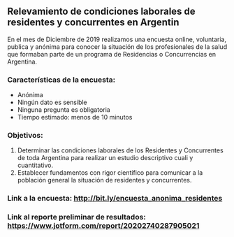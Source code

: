 ## Relevamiento de condiciones laborales de residentes y concurrentes en Argentin

En el mes de Diciembre de 2019 realizamos una encuesta online, voluntaria, publica y anónima para conocer la situación de los profesionales de la salud que formaban parte de un programa de Residencias o Concurrencias en Argentina.

### Características de la encuesta:
* Anónima 
* Ningún dato es sensible
* Ninguna pregunta es obligatoria
* Tiempo estimado: menos de 10 minutos

### Objetivos:
1. Determinar las condiciones laborales de los Residentes y Concurrentes de toda Argentina para realizar un estudio descriptivo cuali y cuantitativo.
2. Establecer fundamentos con rigor científico para comunicar a la población general la situación de residentes y concurrentes.

### Link a la encuesta: http://bit.ly/encuesta_anonima_residentes

### Link al reporte preliminar de resultados: https://www.jotform.com/report/20202740287905021
